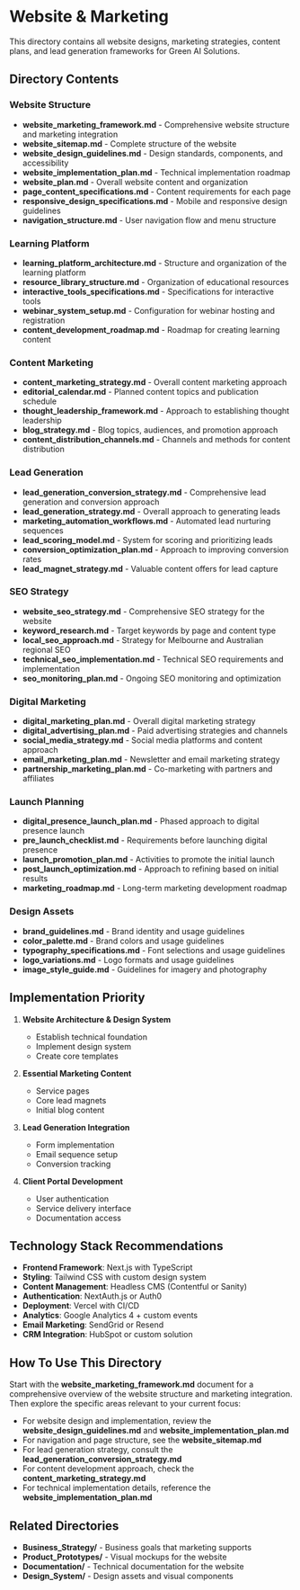 # Website & Marketing

This directory contains all website designs, marketing strategies, content plans, and lead generation frameworks for Green AI Solutions.

## Directory Contents

### Website Structure
- **website_marketing_framework.md** - Comprehensive website structure and marketing integration
- **website_sitemap.md** - Complete structure of the website
- **website_design_guidelines.md** - Design standards, components, and accessibility
- **website_implementation_plan.md** - Technical implementation roadmap
- **website_plan.md** - Overall website content and organization
- **page_content_specifications.md** - Content requirements for each page
- **responsive_design_specifications.md** - Mobile and responsive design guidelines
- **navigation_structure.md** - User navigation flow and menu structure

### Learning Platform
- **learning_platform_architecture.md** - Structure and organization of the learning platform
- **resource_library_structure.md** - Organization of educational resources
- **interactive_tools_specifications.md** - Specifications for interactive tools
- **webinar_system_setup.md** - Configuration for webinar hosting and registration
- **content_development_roadmap.md** - Roadmap for creating learning content

### Content Marketing
- **content_marketing_strategy.md** - Overall content marketing approach
- **editorial_calendar.md** - Planned content topics and publication schedule
- **thought_leadership_framework.md** - Approach to establishing thought leadership
- **blog_strategy.md** - Blog topics, audiences, and promotion approach
- **content_distribution_channels.md** - Channels and methods for content distribution

### Lead Generation
- **lead_generation_conversion_strategy.md** - Comprehensive lead generation and conversion approach
- **lead_generation_strategy.md** - Overall approach to generating leads
- **marketing_automation_workflows.md** - Automated lead nurturing sequences
- **lead_scoring_model.md** - System for scoring and prioritizing leads
- **conversion_optimization_plan.md** - Approach to improving conversion rates
- **lead_magnet_strategy.md** - Valuable content offers for lead capture

### SEO Strategy
- **website_seo_strategy.md** - Comprehensive SEO strategy for the website
- **keyword_research.md** - Target keywords by page and content type
- **local_seo_approach.md** - Strategy for Melbourne and Australian regional SEO
- **technical_seo_implementation.md** - Technical SEO requirements and implementation
- **seo_monitoring_plan.md** - Ongoing SEO monitoring and optimization

### Digital Marketing
- **digital_marketing_plan.md** - Overall digital marketing strategy
- **digital_advertising_plan.md** - Paid advertising strategies and channels
- **social_media_strategy.md** - Social media platforms and content approach
- **email_marketing_plan.md** - Newsletter and email marketing strategy
- **partnership_marketing_plan.md** - Co-marketing with partners and affiliates

### Launch Planning
- **digital_presence_launch_plan.md** - Phased approach to digital presence launch
- **pre_launch_checklist.md** - Requirements before launching digital presence
- **launch_promotion_plan.md** - Activities to promote the initial launch
- **post_launch_optimization.md** - Approach to refining based on initial results
- **marketing_roadmap.md** - Long-term marketing development roadmap

### Design Assets
- **brand_guidelines.md** - Brand identity and usage guidelines
- **color_palette.md** - Brand colors and usage guidelines
- **typography_specifications.md** - Font selections and usage guidelines
- **logo_variations.md** - Logo formats and usage guidelines
- **image_style_guide.md** - Guidelines for imagery and photography

## Implementation Priority

1. **Website Architecture & Design System**
   - Establish technical foundation
   - Implement design system
   - Create core templates

2. **Essential Marketing Content**
   - Service pages
   - Core lead magnets
   - Initial blog content

3. **Lead Generation Integration**
   - Form implementation
   - Email sequence setup
   - Conversion tracking

4. **Client Portal Development**
   - User authentication
   - Service delivery interface
   - Documentation access

## Technology Stack Recommendations

- **Frontend Framework**: Next.js with TypeScript
- **Styling**: Tailwind CSS with custom design system
- **Content Management**: Headless CMS (Contentful or Sanity)
- **Authentication**: NextAuth.js or Auth0
- **Deployment**: Vercel with CI/CD
- **Analytics**: Google Analytics 4 + custom events
- **Email Marketing**: SendGrid or Resend
- **CRM Integration**: HubSpot or custom solution

## How To Use This Directory

Start with the **website_marketing_framework.md** document for a comprehensive overview of the website structure and marketing integration. Then explore the specific areas relevant to your current focus:

- For website design and implementation, review the **website_design_guidelines.md** and **website_implementation_plan.md**
- For navigation and page structure, see the **website_sitemap.md**
- For lead generation strategy, consult the **lead_generation_conversion_strategy.md**
- For content development approach, check the **content_marketing_strategy.md**
- For technical implementation details, reference the **website_implementation_plan.md**

## Related Directories
- **Business_Strategy/** - Business goals that marketing supports
- **Product_Prototypes/** - Visual mockups for the website
- **Documentation/** - Technical documentation for the website
- **Design_System/** - Design assets and visual components